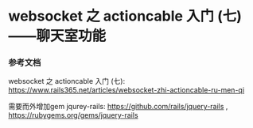 # websocket 之 actioncable 入门 (七) ——聊天室功能

### 参考文档

websocket 之 actioncable 入门 (七): https://www.rails365.net/articles/websocket-zhi-actioncable-ru-men-qi

需要而外增加gem jqurey-rails: https://github.com/rails/jquery-rails , https://rubygems.org/gems/jquery-rails